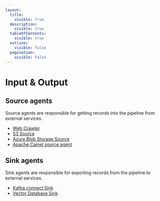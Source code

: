 ```yaml
---
layout:
  title:
    visible: true
  description:
    visible: true
  tableOfContents:
    visible: true
  outline:
    visible: false
  pagination:
    visible: false
---
```


# Input & Output

## Source agents

Source agents are responsible for getting records into the pipeline from external services.

* [Web Crawler](webcrawler-source.md)
* [S3 Source](s3-source.md)
* [Azure Blob Storage Source](../builtin-agents/input-and-output/azure-blob-storage-source.md)
* [Apache Camel source agent](camel-source.md)

## Sink agents

Sink agents are responsible for exporting records from the pipeline to external services.

* [Kafka connect Sink](sink.md)
* [Vector Database Sink](vector-db-sink.md)
